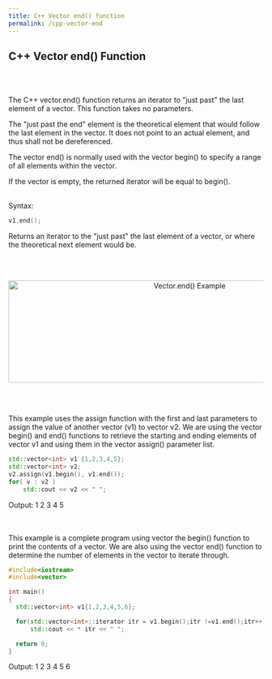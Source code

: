 ```yaml
---
title: C++ Vector end() function
permalink: /cpp-vector-end
---
```


## C++ Vector end() Function
<br/><br/>

The C++ vector.end() function returns an iterator to "just past" the last element of a vector. This function takes no parameters.

The "just past the end" element is the theoretical element that would follow the last element in the vector. It does not point to an actual element, and thus shall not be dereferenced.

The vector end() is normally used with the vector begin() to specify a range of all elements within the vector.

If the vector is empty, the returned iterator will be equal to begin().
<br/><br/>

Syntax:
```cpp
v1.end();
```
Returns an iterator to the "just past" the last element of a vector, or where the theoretical next element would be.

<br/><br/>
<p align="center">
<img width="700" height="202" src="images\videos\Cpp11\vector_begin_end.jpg" title="Vector.end() Example">
</p>
<br/><br/>

This example uses the assign function with the first and last parameters to assign the value of another vector (v1) to vector v2. We are using the vector begin() and end() functions to retrieve the starting and ending elements of vector v1 and using them in the vector assign() parameter list.
```cpp
std::vector<int> v1 {1,2,3,4,5};
std::vector<int> v2;
v2.assign(v1.begin(), v1.end());
for( v : v2 )
    std::cout << v2 << " ";
```
Output: 1 2 3 4 5
<br/><br/><br/>

This example is a complete program using vector the begin() function to print the contents of a vector. We are also using the vector end() function to determine the number of elements in the vector to iterate through.

```cpp
#include<iostream>
#include<vector>

int main()
{
  std::vector<int> v1{1,2,3,4,5,6};

  for(std::vector<int>::iterator itr = v1.begin();itr !=v1.end();itr++)
      std::cout << * itr << " ";

  return 0;
}
```
Output: 1 2 3 4 5 6

<br/><br/>



<br/><br/>

